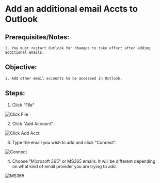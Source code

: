 
# Add an additional email Accts to Outlook


## Prerequisites/Notes:

	1. You must restart Outlook for changes to take effect after adding additional emails.


## Objective:

	1. Add other email accounts to be accessed in Outlook.


## Steps:

1. Click "File"

![Click File](https://github.com/XXLMandalorian013/Docs-Sofware-SAS-Public/blob/main/Software/Outlook%20(Desktop)/AddAnAdditionalEmailAcctsToOutlook/images/Click%20File.png)

2. Click "Add Account".

![Click Add Acct](https://github.com/XXLMandalorian013/Docs-Sofware-SAS-Public/blob/main/Software/Outlook%20(Desktop)/AddAnAdditionalEmailAcctsToOutlook/images/Click%20Add%20Acct.png)

3. Type the email you wish to add and click "Connect".

![Connect](https://github.com/XXLMandalorian013/Docs-Sofware-SAS-Public/blob/main/Software/Outlook%20(Desktop)/AddAnAdditionalEmailAcctsToOutlook/images/Connect.png)

4. Choose "Microsoft 365" or MS365 emails. It will be different depending on what kind of email provider you are trying to add.

![MS365](https://github.com/XXLMandalorian013/Docs-Sofware-SAS-Public/blob/main/Software/Outlook%20(Desktop)/AddAnAdditionalEmailAcctsToOutlook/images/MS365.png)

